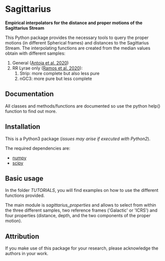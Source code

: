 # Sagittarius

**Empirical interpolators for the distance and proper motions of the Sagittarius Stream**

This Python package provides the necessary tools to query the proper motions (in different Spherical frames) and distances to the Sagittarius Stream. The interpolating functions are created from the median values obtain with different samples:
1. General ([Antoja et al. 2020](https://ui.adsabs.harvard.edu/link_gateway/2020A&A...635L...3A/doi:10.1051/0004-6361/201937145))
2. RR Lyrae only ([Ramos et al. 2020](https://ui.adsabs.harvard.edu/link_gateway/2020A&A...638A.104R/doi:10.1051/0004-6361/202037819)):
    1. Strip: more complete but also less pure
    2. nGC3: more pure but less complete
  
  
## Documentation

All classes and methods/functions are documented so use the python help() function to find out more.


## Installation

This is a Python3 package (*issues may arise if executed with Python2*).

The required dependencies are:
* [numpy](http://www.numpy.org/)
* [scipy](http://www.scipy.org/)


## Basic usage

In the folder *TUTORIALS*, you will find examples on how to use the different functions provided.

The main module is *sagittarius_properties* and allows to select from within the three different samples, two reference frames ('Galactic' or 'ICRS') and four properties (distance, depth, and the two components of the proper motion).


## Attribution

If you make use of this package for your research, please acknowledge the authors in your work.
